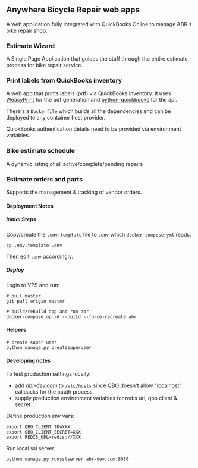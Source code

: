 ## Anywhere Bicycle Repair web apps
A web application fully integrated with QuickBooks Online to manage ABR's bike repair shop.

### Estimate Wizard
A Single Page Application that guides the staff through the entire estimate process for bike repair service.  

### Print labels from QuickBooks inventory

A web app that prints labels (pdf) via QuickBooks inventory.  It uses [WeasyPrint](https://github.com/Kozea/WeasyPrint) for the pdf generation and [python-quickbooks](https://github.com/sidecars/python-quickbooks/) for the api.

There's a `Dockerfile` which builds all the dependencies and can be deployed to any container host provider.

QuickBooks authentication details need to be provided via environment variables.

### Bike estimate schedule

A dynamic listing of all active/complete/pending repairs

### Estimate orders and parts

Supports the management & tracking of vendor orders.


#### Deployment Notes

##### Initial Steps

Copy/create the `.env.template` file to `.env` which `docker-compose.yml` reads.

    cp .env.template .env
    
Then edit `.env` accordingly.

##### Deploy

Login to VPS and run:

    # pull master
    git pull origin master
    
    # build/rebuild app and run abr
    docker-compose up -d --build --force-recreate abr

#### Helpers
    
    # create super user
    python manage.py createsuperuser

#### Developing notes

To test production settings locally:
- add *abr-dev.com* to `/etc/hosts` since QBO doesn't allow "localhost" callbacks for the oauth process
- supply production environment variables for redis url, qbo client & secret

Define production env vars:

    export QBO_CLIENT_ID=XXX
    export QBO_CLIENT_SECRET=XXX
    export REDIS_URL=redis://XXX

Run local ssl server:

    python manage.py runsslserver abr-dev.com:8080
